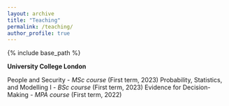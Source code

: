 ```yaml
---
layout: archive
title: "Teaching"
permalink: /teaching/
author_profile: true
---
```


{% include base_path %}

**University College London**

People and Security - *MSc course* (First term, 2023)
Probability, Statistics, and Modelling I - *BSc course* (First term, 2023)
Evidence for Decision-Making - *MPA course* (First term, 2022)

